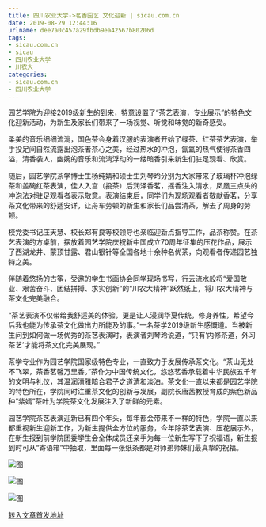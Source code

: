 ```yaml
---
title: 四川农业大学->茗香园艺 文化迎新 | sicau.com.cn
date: 2019-08-29 12:44:16
urlname: dee7a0c457a29fbdb9ea42567b80206d
tags: 
- sicau.com.cn
- sicau
- 四川农业大学
- 川农大
categories:
- sicau.com.cn
- 四川农业大学
---
```



园艺学院为迎接2019级新生的到来，特意设置了“茶艺表演，专业展示”的特色文化迎新活动，为新生及家长们带来了一场视觉、听觉和味觉的新奇感受。

柔美的音乐细细流淌，国色茶会身着汉服的表演者开始了绿茶、红茶茶艺表演，举手投足间自然流露出泡茶者茶心之美，经过热水的冲泡，氤氲的热气使得茶香四溢，清香袭人，幽婉的音乐和流淌浮动的一缕暗香引来新生们驻足观看、欣赏。

随后，园艺学院茶学博士生杨纯婧和硕士生刘琴玲分别为大家带来了玻璃杯冲泡绿茶和盖碗红茶表演，佳人入宫（投茶）后润泽香茗，摇香注入清水，凤凰三点头的冲泡法对驻足观看者表示敬意。表演结束后，同学们为现场观看者敬献香茗，分享茶文化带来的舒适安详，让舟车劳顿的新生和家长们品尝清茶，解去了周身的劳顿。

校党委书记庄天慧、校长郑有良等校领导也亲临迎新点指导工作，品茶称赞。在茶艺表演的方桌前，摆放着园艺学院庆祝新中国成立70周年征集的压花作品，展示了西湖龙井、蒙顶甘露、君山银针等全国各地十余种名优茶，向观看者传递园艺独特之美。

伴随着悠扬的古筝，受邀的学生书画协会同学现场书写，行云流水般将“爱国敬业、艰苦奋斗、团结拼搏、求实创新”的“川农大精神”跃然纸上，将川农大精神与茶文化完美融合。

“茶艺表演不仅带给我舒适美的体验，更是让人浸润华夏传统，修身养性，希望今后我也能为传承茶文化做出力所能及的事。”一名茶学2019级新生感慨道。当被新生问到如何做一场优秀的茶艺表演时，表演者刘琴玲说道，“只有‘内修茶道，外习茶艺’才能将茶文化完美展现。”

茶学专业作为园艺学院国家级特色专业，一直致力于发展传承茶文化。“茶山无处不飞翠，茶香茗馨万里香。”茶作为中国传统文化，悠悠茗香承载着中华民族五千年的文明与礼仪，其温润清雅暗合君子之道清和淡泊。茶文化一直以来都是园艺学院的特色所在，学院同时注重茶文化的创新与发展，副院长唐茜教授育成的紫色新品种“紫嫣”茶叶为学院茶文化发展注入了新鲜的元素。

园艺学院茶艺表演迎新已有四个年头，每年都会带来不一样的特色，学院一直以来都重视新生迎新工作，为新生提供全方位的服务，今年除茶艺表演、压花展示外，在新生报到前学院团委学生会全体成员还亲手为每一位新生写下了祝福语，新生报到时可从“寄语箱”中抽取，里面每一张纸条都是对师弟师妹们最真挚的祝福。



![图](https://news.sicau.edu.cn/__local/B/31/3A/26D873AE8A26A898C921613085A_882F3B2B_1E651.jpg)

![图](https://news.sicau.edu.cn/__local/5/36/98/F155A2C7301F4F8533511B9B8F5_21D19ADB_1B278.jpg)

![图](https://news.sicau.edu.cn/__local/0/01/A4/07BB35AB7CE6132325E7698C7C2_E58CF286_112CB.jpg)

[转入文章首发地址](https://news.sicau.edu.cn/info/1078/53010.htm)